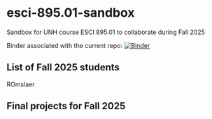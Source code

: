 # esci-895.01-sandbox
Sandbox for UNH course ESCI 895.01 to collaborate during Fall 2025

Binder associated with the current repo: 
[![Binder](https://mybinder.org/badge_logo.svg)](https://mybinder.org/v2/gh/alightbody/esci-895.01-sandbox/HEAD)

## List of Fall 2025 students
ROmslaer

## Final projects for Fall 2025












